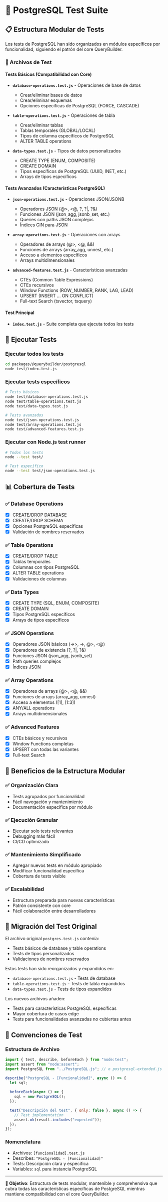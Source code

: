 # 🧪 PostgreSQL Test Suite

## 📋 Estructura Modular de Tests

Los tests de PostgreSQL han sido organizados en módulos específicos por funcionalidad, siguiendo el patrón del core QueryBuilder.

### 📁 Archivos de Test

#### Tests Básicos (Compatibilidad con Core)
- **`database-operations.test.js`** - Operaciones de base de datos
  - Crear/eliminar bases de datos
  - Crear/eliminar esquemas
  - Opciones específicas de PostgreSQL (FORCE, CASCADE)

- **`table-operations.test.js`** - Operaciones de tabla
  - Crear/eliminar tablas
  - Tablas temporales (GLOBAL/LOCAL)
  - Tipos de columna específicos de PostgreSQL
  - ALTER TABLE operations

- **`data-types.test.js`** - Tipos de datos personalizados
  - CREATE TYPE (ENUM, COMPOSITE)
  - CREATE DOMAIN
  - Tipos específicos de PostgreSQL (UUID, INET, etc.)
  - Arrays de tipos específicos

#### Tests Avanzados (Características PostgreSQL)
- **`json-operations.test.js`** - Operaciones JSON/JSONB
  - Operadores JSON (@>, <@, ?, ?|, ?&)
  - Funciones JSON (json_agg, jsonb_set, etc.)
  - Queries con paths JSON complejos
  - Índices GIN para JSON

- **`array-operations.test.js`** - Operaciones con arrays
  - Operadores de arrays (@>, <@, &&)
  - Funciones de arrays (array_agg, unnest, etc.)
  - Acceso a elementos específicos
  - Arrays multidimensionales

- **`advanced-features.test.js`** - Características avanzadas
  - CTEs (Common Table Expressions)
  - CTEs recursivos
  - Window Functions (ROW_NUMBER, RANK, LAG, LEAD)
  - UPSERT (INSERT ... ON CONFLICT)
  - Full-text Search (tsvector, tsquery)

#### Test Principal
- **`index.test.js`** - Suite completa que ejecuta todos los tests

## 🚀 Ejecutar Tests

### Ejecutar todos los tests
```bash
cd packages/@querybuilder/postgresql
node test/index.test.js
```

### Ejecutar tests específicos
```bash
# Tests básicos
node test/database-operations.test.js
node test/table-operations.test.js
node test/data-types.test.js

# Tests avanzados
node test/json-operations.test.js
node test/array-operations.test.js
node test/advanced-features.test.js
```

### Ejecutar con Node.js test runner
```bash
# Todos los tests
node --test test/

# Test específico
node --test test/json-operations.test.js
```

## 📊 Cobertura de Tests

### ✅ Database Operations
- [x] CREATE/DROP DATABASE
- [x] CREATE/DROP SCHEMA
- [x] Opciones PostgreSQL específicas
- [x] Validación de nombres reservados

### ✅ Table Operations
- [x] CREATE/DROP TABLE
- [x] Tablas temporales
- [x] Columnas con tipos PostgreSQL
- [x] ALTER TABLE operations
- [x] Validaciones de columnas

### ✅ Data Types
- [x] CREATE TYPE (SQL, ENUM, COMPOSITE)
- [x] CREATE DOMAIN
- [x] Tipos PostgreSQL específicos
- [x] Arrays de tipos específicos

### ✅ JSON Operations
- [x] Operadores JSON básicos (->>, ->, @>, <@)
- [x] Operadores de existencia (?, ?|, ?&)
- [x] Funciones JSON (json_agg, jsonb_set)
- [x] Path queries complejos
- [x] Índices JSON

### ✅ Array Operations
- [x] Operadores de arrays (@>, <@, &&)
- [x] Funciones de arrays (array_agg, unnest)
- [x] Acceso a elementos ([1], [1:3])
- [x] ANY/ALL operations
- [x] Arrays multidimensionales

### ✅ Advanced Features
- [x] CTEs básicos y recursivos
- [x] Window Functions completas
- [x] UPSERT con todas las variantes
- [x] Full-text Search

## 🎯 Beneficios de la Estructura Modular

### ✅ Organización Clara
- Tests agrupados por funcionalidad
- Fácil navegación y mantenimiento
- Documentación específica por módulo

### ✅ Ejecución Granular
- Ejecutar solo tests relevantes
- Debugging más fácil
- CI/CD optimizado

### ✅ Mantenimiento Simplificado
- Agregar nuevos tests en módulo apropiado
- Modificar funcionalidad específica
- Cobertura de tests visible

### ✅ Escalabilidad
- Estructura preparada para nuevas características
- Patrón consistente con core
- Fácil colaboración entre desarrolladores

## 🔄 Migración del Test Original

El archivo original `postgres.test.js` contenía:
- Tests básicos de database y table operations
- Tests de tipos personalizados
- Validaciones de nombres reservados

Estos tests han sido reorganizados y expandidos en:
- `database-operations.test.js` - Tests de database
- `table-operations.test.js` - Tests de tabla expandidos  
- `data-types.test.js` - Tests de tipos expandidos

Los nuevos archivos añaden:
- Tests para características PostgreSQL específicas
- Mayor cobertura de casos edge
- Tests para funcionalidades avanzadas no cubiertas antes

## 📝 Convenciones de Test

### Estructura de Archivo
```javascript
import { test, describe, beforeEach } from "node:test";
import assert from "node:assert";
import PostgreSQL from "../PostgreSQL.js"; // o postgresql-extended.js

describe("PostgreSQL - [Funcionalidad]", async () => {
  let sql;
  
  beforeEach(async () => {
    sql = new PostgreSQL();
  });

  test("Descripción del test", { only: false }, async () => {
    // Test implementation
    assert.ok(result.includes("expected"));
  });
});
```

### Nomenclatura
- Archivos: `[funcionalidad].test.js`
- Describes: `"PostgreSQL - [Funcionalidad]"`
- Tests: Descripción clara y específica
- Variables: `sql` para instancia PostgreSQL

---

**🎯 Objetivo**: Estructura de tests modular, mantenible y comprehensiva que cubra todas las características específicas de PostgreSQL mientras mantiene compatibilidad con el core QueryBuilder.